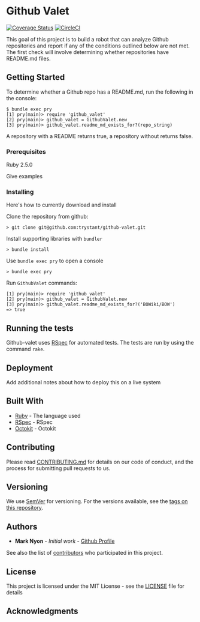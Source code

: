 
# Github Valet

[![Coverage Status](https://coveralls.io/repos/github/trystant/github-valet/badge.svg?branch=master)](https://coveralls.io/github/trystant/respository-observer?branch=master)
[![CircleCI](https://circleci.com/gh/trystant/github-valet.svg?style=svg)](https://circleci.com/gh/trystant/github-valet)

This goal of this project is to build a robot that can analyze Github 
repositories and report if any of the conditions outlined below are 
not met. The first check will involve determining whether repositories have
README.md files.

## Getting Started

To determine whether a Github repo has a README.md, run the following in the console:
```
$ bundle exec pry
[1] pry(main)> require 'github_valet'
[2] pry(main)> github_valet = GithubValet.new
[3] pry(main)> github_valet.readme_md_exists_for?(repo_string)
```
A repository with a README returns true, a repository without returns false.


### Prerequisites

Ruby 2.5.0

Give examples

### Installing

Here's how to currently download and install

Clone the repository from github:

```
> git clone git@github.com:trystant/github-valet.git
```

Install supporting libraries with `bundler`

```
> bundle install
```
Use `bundle exec pry` to open a console

```
> bundle exec pry
```

Run `GithubValet` commands:

```
[1] pry(main)> require 'github_valet'
[2] pry(main)> github_valet = GithubValet.new
[3] pry(main)> github_valet.readme_md_exists_for?('BOWiki/BOW')
=> true
```

## Running the tests

Github-valet uses [RSpec](https://relishapp.com/rspec) for automated tests.
The tests are run by using the command `rake`.

## Deployment

Add additional notes about how to deploy this on a live system

## Built With

* [Ruby](http:/ruby-lang.org/) - The language used
* [RSpec](https://relishapp.com/rspec) - RSpec
* [Octokit](https://github.com/octokit/octokit.rb) - Octokit

## Contributing

Please read [CONTRIBUTING.md](https://gist.github.com/PurpleBooth/b24679402957c63ec426) 
for details on our code of conduct, and the process for submitting pull 
requests to us.

## Versioning

We use [SemVer](http://semver.org/) for versioning. For the versions available, 
see the [tags on this repository](https://github.com/your/project/tags). 

## Authors

* **Mark Nyon** - *Initial work* - [Github Profile](https://github.com/trystant)

See also the list of [contributors](https://github.com/your/project/contributors)
who participated in this project.

## License

This project is licensed under the MIT License - see the [LICENSE](LICENSE.txt) 
file for details

## Acknowledgments

